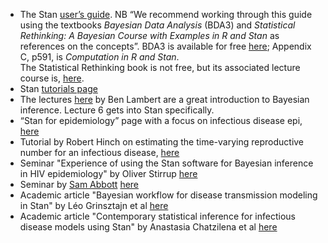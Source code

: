 * The Stan [user’s guide](https://mc-stan.org/docs/stan-users-guide/index.html).
NB “We recommend working through this guide using the textbooks _Bayesian Data Analysis_ (BDA3) and _Statistical Rethinking: A Bayesian Course with Examples in R and Stan_ as references on the concepts”.
BDA3 is available for free [here](http://www.stat.columbia.edu/~gelman/book/); Appendix C, p591, is _Computation in R and Stan_.  
The Statistical Rethinking book is not free, but its associated lecture course is, [here](https://www.youtube.com/channel/UCNJK6_DZvcMqNSzQdEkzvzA).
* Stan [tutorials page](https://mc-stan.org/users/documentation/tutorials)
* The lectures [here](https://ben-lambert.com/bayesian-lecture-slides/) by Ben Lambert are a great introduction to Bayesian inference.
Lecture 6 gets into Stan specifically. 
* “Stan for epidemiology” page with a focus on infectious disease epi, [here](https://epidemiology-stan.github.io/)
* Tutorial by Robert Hinch on estimating the time-varying reproductive number for an infectious disease, [here](https://github.com/BDI-pathogens/stan_epi_tutorial)
* Seminar "Experience of using the Stan software for Bayesian inference in HIV epidemiology" by Oliver Stirrup [here](https://www.ucl.ac.uk/population-health-sciences/sites/population-health-sciences/files/stirrup_nash_3april2019_0.pdf)
* Seminar by [Sam Abbott](https://github.com/seabbs) [here](https://samabbott.co.uk/presentations/2022/stan-an-introduction-without-the-scary-parts.pdf)
* Academic article "Bayesian workflow for disease transmission modeling in Stan" by Léo Grinsztajn et al [here](https://doi.org/10.1002/sim.9164)
* Academic article "Contemporary statistical inference for infectious disease models using Stan" by  Anastasia Chatzilena et al [here](https://doi.org/10.1016/j.epidem.2019.100367)

